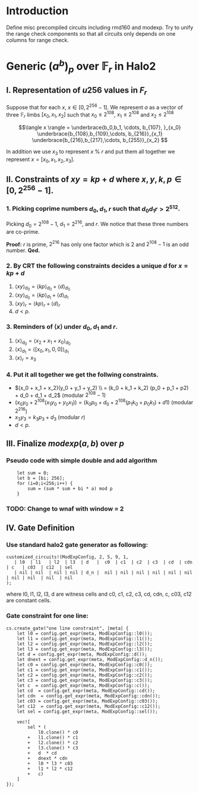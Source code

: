 # Introduction

Define misc precompiled circuits including rmd160 and modexp. Try to unify the range check components so that all circuits only depends on one columns for range check.

# Generic $(a^b)_p$ over $\mathbb{F}_r$ in Halo2

## I. Representation of $u256$ values in $F_r$
Suppose that for each $x$, $x \in [0, 2^{256}-1]$. We represent $a$ as a vector of three $\mathbb{F}_r$ limbs $[x_0, x_1, x_2]$ such that $x_0 \le 2^{108}$, $x_1 \le 2^{108}$ and $x_2 \le 2^{108}$

$$\langle x \rangle = 
\underbrace{b_0,b_1, \cdots, b_{107}, }_{x_0}
\underbrace{b_{108},b_{109},\cdots, b_{216}}_{x_1}
\underbrace{b_{216},b_{217},\cdots, b_{255}}_{x_2}
$$

In addition we use $x_3$ to represent $x$ % $r$ and put them all together we represent $x = [x_0, x_1, x_2, x_3]$.


## II. Constraints of $xy = kp + d$ where $x, y, k, p \in [0, 2^{256}-1]$.

### 1. Picking coprime numbers $d_0, d_1, r$ such that $d_0 d_1  r > 2^{512}$.
Picking $d_0 = 2^{108}-1$, $d_1 = 2^{216}$, and $r$. We notice that these three numbers are co-prime.

**Proof:**
$r$ is prime, $2^{216}$ has only one factor which is $2$ and $2^{108} - 1$ is an odd number.
**Qed.**

### 2. By CRT the following constraints decides a unique $d$ for $x = kp + d$
1. $\langle xy \rangle_{d_0} = \langle kp \rangle_{d_0} + \langle d \rangle_{d_0}$
1. $\langle xy \rangle_{d_0} = \langle kp \rangle_{d_1} + \langle d \rangle_{d_1}$
2. $\langle xy \rangle_{r} = \langle kp \rangle_{r} + \langle d \rangle_{r}$
3. $d < p$.

### 3. Reminders of $\langle x \rangle$ under $d_0, d_1$ and $r$.
1. $\langle x \rangle_{d_0} = \langle x_2 + x_1 + x_0 \rangle_{d_0}$
2. $\langle x \rangle_{d_1} = \langle [x_0, x_1, 0, 0]\rangle_{d_1}$
3. $\langle x \rangle_{r} = x_3$

### 4. Put it all together we get the follwing constraints.
* $(x_0 + x_1 + x_2)(y_0 + y_1 + y_2) \\ = (k_0 + k_1 + k_2) (p_0 + p_1 + p2) + d_0 + d_1 + d_2$ (modular $2^{108} - 1$)
* $(x_0y_0 + 2^{108} (x_1y_0 + y_0x_1)) = (k_0p_0 + d_0 + 2^{108} (p_1k_0 + p_0k_1) + d1)$ (modular $2^{216}$)
* $x_3y_3 = k_3p_3 + d_3$ (modular $r$)
* $d < p$.

## III. Finalize $modexp(a,b)$ over $p$
### Pseudo code with simple double and add algorithm
```
    let sum = 0;
    let b = [bi; 256];
    for (i=0;i<256;i++) {
        sum = (sum * sum + bi * a) mod p
    }
```
### TODO: Change to wnaf with window = 2

## IV. Gate Definition
### Use standard halo2 gate generator as following:
```
customized_circuits!(ModExpConfig, 2, 5, 9, 1,
   | l0  | l1   | l2  | l3  | d   |  c0  | c1  | c2  | c3  | cd  | cdn | c   | c03  | c12  | sel
   | nil | nil  | nil | nil | d_n |  nil | nil | nil | nil | nil | nil | nil | nil  | nil  | nil
);
```
where l0, l1, l2, l3, d are witness cells and c0, c1, c2, c3, cd, cdn, c, c03, c12 are constant cells.

### Gate constraint for one line:
```
cs.create_gate("one line constraint", |meta| {
    let l0 = config.get_expr(meta, ModExpConfig::l0());
    let l1 = config.get_expr(meta, ModExpConfig::l1());
    let l2 = config.get_expr(meta, ModExpConfig::l2());
    let l3 = config.get_expr(meta, ModExpConfig::l3());
    let d = config.get_expr(meta, ModExpConfig::d());
    let dnext = config.get_expr(meta, ModExpConfig::d_n());
    let c0 = config.get_expr(meta, ModExpConfig::c0());
    let c1 = config.get_expr(meta, ModExpConfig::c1());
    let c2 = config.get_expr(meta, ModExpConfig::c2());
    let c3 = config.get_expr(meta, ModExpConfig::c3());
    let c  = config.get_expr(meta, ModExpConfig::c());
    let cd  = config.get_expr(meta, ModExpConfig::cd());
    let cdn  = config.get_expr(meta, ModExpConfig::cdn());
    let c03 = config.get_expr(meta, ModExpConfig::c03());
    let c12  = config.get_expr(meta, ModExpConfig::c12());
    let sel = config.get_expr(meta, ModExpConfig::sel());

    vec![
        sel * (
            l0.clone() * c0
        +   l1.clone() * c1
        +   l2.clone() * c2
        +   l3.clone() * c3
        +   d  * cd
        +   dnext * cdn
        +   l0 * l3 * c03
        +   l1 * l2 * c12
        +   c)
    ]
});
```
